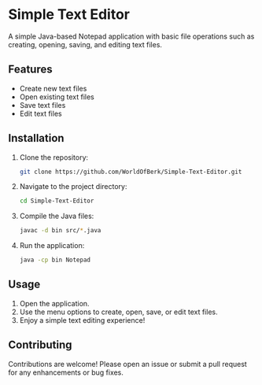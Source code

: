 # Simple Text Editor

A simple Java-based Notepad application with basic file operations such as creating, opening, saving, and editing text files.

## Features

- Create new text files
- Open existing text files
- Save text files
- Edit text files

## Installation

1. Clone the repository:
    ```bash
    git clone https://github.com/WorldOfBerk/Simple-Text-Editor.git
    ```
2. Navigate to the project directory:
    ```bash
    cd Simple-Text-Editor
    ```
3. Compile the Java files:
    ```bash
    javac -d bin src/*.java
    ```
4. Run the application:
    ```bash
    java -cp bin Notepad
    ```

## Usage

1. Open the application.
2. Use the menu options to create, open, save, or edit text files.
3. Enjoy a simple text editing experience!

## Contributing

Contributions are welcome! Please open an issue or submit a pull request for any enhancements or bug fixes.
